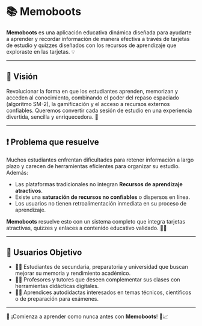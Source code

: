 # 📚 Memoboots

**Memoboots** es una aplicación educativa dinámica diseñada para ayudarte a aprender y recordar información de manera efectiva a través de tarjetas de estudio y quizzes diseñados con los recursos de aprendizaje que exploraste en las tarjetas. 💡

---

## 🌟 Visión

Revolucionar la forma en que los estudiantes aprenden, memorizan y acceden al conocimiento, combinando el poder del repaso espaciado (algoritmo SM-2), la gamificación y el acceso a recursos externos confiables. Queremos convertir cada sesión de estudio en una experiencia divertida, sencilla y enriquecedora. 🚀

---

## ❗ Problema que resuelve

Muchos estudiantes enfrentan dificultades para retener información a largo plazo y carecen de herramientas eficientes para organizar su estudio. Además:

- Las plataformas tradicionales no integran **Recursos de aprendizaje atractivos**.
- Existe una **saturación de recursos no confiables** o dispersos en línea.
- Los usuarios no tienen retroalimentación inmediata en su proceso de aprendizaje.

**Memoboots** resuelve esto con un sistema completo que integra tarjetas atractivas, quizzes y enlaces a contenido educativo validado. 🧠✅

---

## 🎯 Usuarios Objetivo

- 🧑‍🎓 Estudiantes de secundaria, preparatoria y universidad que buscan mejorar su memoria y rendimiento académico.
- 👩‍🏫 Profesores y tutores que deseen complementar sus clases con herramientas didácticas digitales.
- 👨‍💻 Aprendices autodidactas interesados en temas técnicos, científicos o de preparación para exámenes.

---

📖 ¡Comienza a aprender como nunca antes con **Memoboots**! 🌱📈